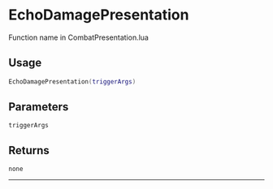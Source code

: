 # EchoDamagePresentation
Function name in CombatPresentation.lua
## Usage
```lua
EchoDamagePresentation(triggerArgs)
```
## Parameters
`triggerArgs`
## Returns
`none`

---